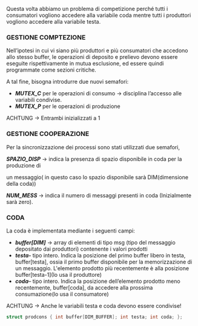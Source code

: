 Questa volta abbiamo un problema di competizione perché tutti i consumatori vogliono accedere alla variabile coda mentre tutti i produttori vogliono accedere alla variabile testa.

### GESTIONE COMPTEZIONE

Nell’ipotesi in cui vi siano più produttori e più consumatori che accedono allo stesso buffer, le operazioni di deposito e prelievo devono essere eseguite rispettivamente in mutua esclusione, ed essere quindi programmate come sezioni critiche.

A tal fine, bisogna introdurre due nuovi semafori:

- ***MUTEX_C*** per le operazioni di consumo → disciplina l’accesso alle variabili condivise.
- ***MUTEX_P*** per le operazioni di produzione

ACHTUNG → Entrambi inizializzati a 1

### GESTIONE COOPERAZIONE

Per la sincronizzazione dei processi sono stati utilizzati due semafori,

***SPAZIO_DISP*** → indica la presenza di spazio disponibile in coda per la produzione di

un messaggio( in questo caso lo spazio disponibile sarà DIM(dimensione della coda))

***NUM_MESS*** → indica il numero di messaggi presenti in coda (Inizialmente sarà zero).


### CODA

La coda è implementata mediante i seguenti campi:

- ***buffer[DIM]*** → array di elementi di tipo msg (tipo del messaggio depositato dai produttori) contenente i valori prodotti
- ***testa-*** tipo intero. Indica la posizione del primo buffer libero in testa, buffer[testa], ossia il primo buffer disponibile per la memorizzazione di un messaggio. L'elemento prodotto più recentemente è alla posizione buffer[testa-1](lo usa il produttore)
- ***coda***– tipo intero. Indica la posizione dell’elemento prodotto meno recentemente, buffer[coda], da accedere alla prossima consumazione(lo usa il consumatore)

ACHTUNG → Anche le variabili testa e coda devono essere condivise!
```c 
struct prodcons { int buffer[DIM_BUFFER]; int testa; int coda; };
```
